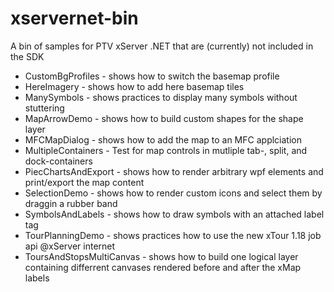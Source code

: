 xservernet-bin
==============

A bin of samples for PTV xServer .NET that are (currently) not included in the SDK

* CustomBgProfiles - shows how to switch the basemap profile
* HereImagery - shows how to add here basemap tiles
* ManySymbols - shows practices to display many symbols without stuttering
* MapArrowDemo - shows how to build custom shapes for the shape layer
* MFCMapDialog - shows how to add the map to an MFC applciation
* MultipleContainers - Test for map controls in mutliple tab-, split, and dock-containers
* PiecChartsAndExport - shows how to render arbitrary wpf elements and print/export the map content
* SelectionDemo - shows how to render custom icons and select them by draggin a rubber band
* SymbolsAndLabels - shows how to draw symbols with an attached label tag
* TourPlanningDemo - shows practices how to use the new xTour 1.18 job api @xServer internet
* ToursAndStopsMultiCanvas - shows how to build one logical layer containing differrent canvases rendered before and after the xMap labels


